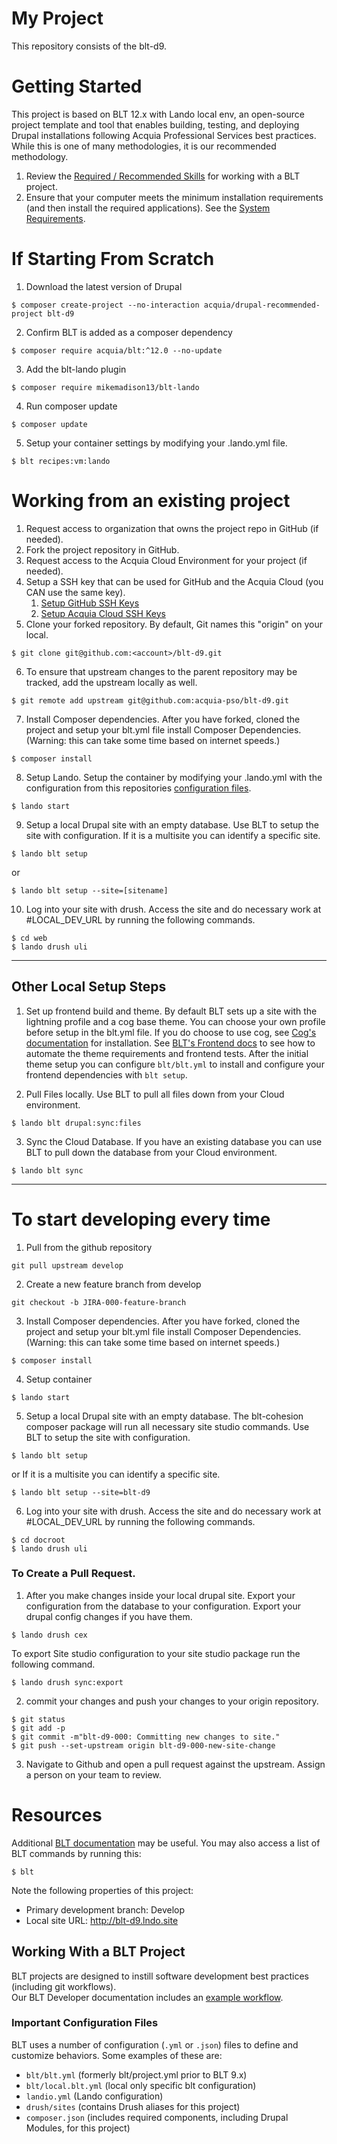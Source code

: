 # My Project
This repository consists of the blt-d9.

# Getting Started
This project is based on BLT 12.x with Lando local env, an open-source project template and tool that enables building, testing, and deploying Drupal installations following Acquia Professional Services best practices. While this is one of many methodologies, it is our recommended methodology.

1. Review the [Required / Recommended Skills](https://docs.acquia.com/blt/developer/skills/) for working with a BLT project.
2. Ensure that your computer meets the minimum installation requirements (and then install the required applications). See the [System Requirements](https://docs.acquia.com/blt/install/).

# If Starting From Scratch 
1. Download the latest version of Drupal
```
$ composer create-project --no-interaction acquia/drupal-recommended-project blt-d9
```

2. Confirm BLT is added as a composer dependency 
```
$ composer require acquia/blt:^12.0 --no-update
```

3. Add the blt-lando plugin
```
$ composer require mikemadison13/blt-lando
```

4. Run composer update 
```
$ composer update
```

5. Setup your container settings by modifying your .lando.yml file. 
```
$ blt recipes:vm:lando
```


# Working from an existing project
1. Request access to organization that owns the project repo in GitHub (if needed).
2. Fork the project repository in GitHub.
3. Request access to the Acquia Cloud Environment for your project (if needed).
4. Setup a SSH key that can be used for GitHub and the Acquia Cloud (you CAN use the same key).
    1. [Setup GitHub SSH Keys](https://help.github.com/articles/adding-a-new-ssh-key-to-your-github-account/)
    2. [Setup Acquia Cloud SSH Keys](https://docs.acquia.com/acquia-cloud/ssh/generate)
5. Clone your forked repository. By default, Git names this "origin" on your local.
```
$ git clone git@github.com:<account>/blt-d9.git
```
6. To ensure that upstream changes to the parent repository may be tracked, add the upstream locally as well.
```
$ git remote add upstream git@github.com:acquia-pso/blt-d9.git
```

7. Install Composer dependencies.
After you have forked, cloned the project and setup your blt.yml file install Composer Dependencies. (Warning: this can take some time based on internet speeds.)
```
$ composer install
```
8. Setup Lando.
Setup the container by modifying your .lando.yml  with the configuration from this repositories [configuration files](#important-configuration-files).
```
$ lando start
```

9. Setup a local Drupal site with an empty database.
Use BLT to setup the site with configuration.  If it is a multisite you can identify a specific site.
```
$ lando blt setup
```
or
```
$ lando blt setup --site=[sitename]
```

10. Log into your site with drush.
Access the site and do necessary work at #LOCAL_DEV_URL by running the following commands.
```
$ cd web
$ lando drush uli
```

---
## Other Local Setup Steps

1. Set up frontend build and theme.
By default BLT sets up a site with the lightning profile and a cog base theme. You can choose your own profile before setup in the blt.yml file. If you do choose to use cog, see [Cog's documentation](https://github.com/acquia-pso/cog/blob/8.x-1.x/STARTERKIT/README.md#create-cog-sub-theme) for installation.
See [BLT's Frontend docs](https://docs.acquia.com/blt/developer/frontend/) to see how to automate the theme requirements and frontend tests.
After the initial theme setup you can configure `blt/blt.yml` to install and configure your frontend dependencies with `blt setup`.

2. Pull Files locally.
Use BLT to pull all files down from your Cloud environment.
```
$ lando blt drupal:sync:files
```

3. Sync the Cloud Database.
If you have an existing database you can use BLT to pull down the database from your Cloud environment.
```
$ lando blt sync
```

---
# To start developing every time 

1. Pull from the github repository 
```
git pull upstream develop
```

2. Create a new feature branch from develop
```
git checkout -b JIRA-000-feature-branch
```

3. Install Composer dependencies.
After you have forked, cloned the project and setup your blt.yml file install Composer Dependencies. (Warning: this can take some time based on internet speeds.)
```
$ composer install
```
4. Setup container 
```
$ lando start
```

5. Setup a local Drupal site with an empty database. The blt-cohesion composer package will run all necessary site studio commands. 
Use BLT to setup the site with configuration.
```
$ lando blt setup
```
or  If it is a multisite you can identify a specific site.
```
$ lando blt setup --site=blt-d9
```

6. Log into your site with drush.
Access the site and do necessary work at #LOCAL_DEV_URL by running the following commands.
```
$ cd docroot
$ lando drush uli
```
    


### To Create a Pull Request. 

1. After you make changes inside your local drupal site. Export your configuration from the database to your configuration. 
 Export your drupal config changes if you have them. 
 ```
$ lando drush cex
```
To export Site studio configuration to your site studio package run the following command.
 ```
$ lando drush sync:export
```

2. commit your changes and push your changes to your origin repository. 
```
$ git status
$ git add -p
$ git commit -m"blt-d9-000: Committing new changes to site."
$ git push --set-upstream origin blt-d9-000-new-site-change
```

3. Navigate to Github and open a pull request against the upstream. Assign a person on your team to review.
  


# Resources

Additional [BLT documentation](https://docs.acquia.com/blt/) may be useful. You may also access a list of BLT commands by running this:
```
$ blt
```

Note the following properties of this project:
* Primary development branch: Develop
* Local site URL: http://blt-d9.lndo.site

## Working With a BLT Project
BLT projects are designed to instill software development best practices (including git workflows). \
Our BLT Developer documentation includes an [example workflow](https://docs.acquia.com/blt/developer/dev-workflow/).

### Important Configuration Files
BLT uses a number of configuration (`.yml` or `.json`) files to define and customize behaviors. Some examples of these are:

* `blt/blt.yml` (formerly blt/project.yml prior to BLT 9.x)
* `blt/local.blt.yml` (local only specific blt configuration)
* `landio.yml` (Lando configuration)
* `drush/sites` (contains Drush aliases for this project)
* `composer.json` (includes required components, including Drupal Modules, for this project)
